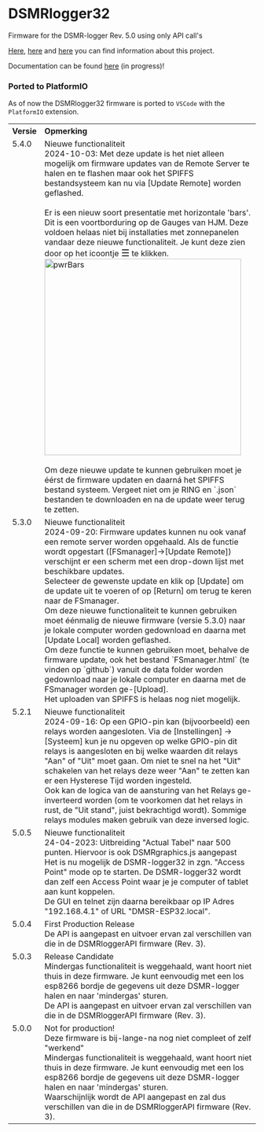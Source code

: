 # DSMRlogger32
Firmware for the DSMR-logger Rev. 5.0 using only API call's

[Here](https://willem.aandewiel.nl/index.php/2022/11/15/crisis-what-crisis/),
    [here](https://willem.aandewiel.nl/index.php/2019/04/09/dsmr-logger-v4-slimme-meter-uitlezer/) and
    [here](https://willem.aandewiel.nl/index.php/2020/02/28/restapis-zijn-hip-nieuwe-firmware-voor-de-dsmr-logger/)
          you can find information about this project.

Documentation can be found [here](https://mrwheel-docs.gitbook.io/dsmrlogger32/) (in progress)!

### Ported to PlatformIO
As of now the DSMRlogger32 firmware is ported to `VSCode` with the `PlatformIO` extension.
<p>

<table>
  <tr><th>Versie</th><th align="Left">Opmerking</th></tr>
  <tr>
    <td valign="top">5.4.0</td>
    <td>Nieuwe functionaliteit
        <br>2024-10-03: Met deze update is het niet alleen mogelijk om firmware updates
        van de Remote Server te halen en te flashen maar ook het SPIFFS bestandsysteem
        kan nu via [Update Remote] worden geflashed.<br><br>
        Er is een nieuw soort presentatie met horizontale 'bars'. Dit is een voortborduring
        op de Gauges van HJM. Deze voldoen helaas niet bij installaties met zonnepanelen
        vandaar deze nieuwe functionaliteit. Je kunt deze zien door op het icoontje
        <big>&#9776</big> te klikken.<br>
        <img src="https://github.com/user-attachments/assets/771a1c53-b6a2-42fd-8ff1-f9a5da964dea" alt="pwrBars" width="400">
        <br><br>
        Om deze nieuwe update te kunnen gebruiken moet je éérst de firmware updaten en
        daarná het SPIFFS bestand systeem. Vergeet niet om je RING en `.json` bestanden
        te downloaden en na de update weer terug te zetten.
    </td>
  </tr>
  <tr>
    <td valign="top">5.3.0</td>
    <td>Nieuwe functionaliteit
        <br>2024-09-20: Firmware updates kunnen nu ook vanaf een remote server worden
        opgehaald. Als de functie wordt opgestart ([FSmanager]->[Update Remote])
        verschijnt er een scherm met een drop-down lijst met beschikbare updates.<br>
        Selecteer de gewenste update en klik op [Update] om de update uit te voeren
        of op [Return] om terug te keren naar de FSmanager.<br>
        Om deze nieuwe functionaliteit te kunnen gebruiken moet éénmalig de nieuwe
        firmware (versie 5.3.0) naar je lokale computer worden gedownload en daarna
        met [Update Local] worden geflashed.<br>
        Om deze functie te kunnen gebruiken moet, behalve de firmware update, ook
        het bestand `FSmanager.html` (te vinden op `github`) vanuit de data folder 
        worden gedownload naar je lokale computer en daarna met de FSmanager worden
         ge-[Upload].<br>
        Het uploaden van SPIFFS is helaas nog niet mogelijk.
    </td>
  </tr>
  <tr>
    <td valign="top">5.2.1</td>
    <td>Nieuwe functionaliteit
        <br>2024-09-16: Op een GPIO-pin kan (bijvoorbeeld) een relays worden aangesloten.
        Via de [Instellingen] -> [Systeem] kun je nu opgeven op welke GPIO-pin
        dit relays is aangesloten en bij welke waarden dit relays "Aan" of "Uit" moet 
        gaan. Om niet te snel na het "Uit" schakelen van het relays deze weer "Aan" 
        te zetten kan er een Hysterese Tijd worden ingesteld.<br>
        Ook kan de logica van de aansturing van het Relays ge-inverteerd
        worden (om te voorkomen dat het relays in rust, de "Uit stand", juist
        bekrachtigd wordt). Sommige relays modules maken gebruik van deze 
        inversed logic.
    </td>
  </tr>
  <tr>
    <td valign="top">5.0.5</td>
    <td>Nieuwe functionaliteit
        <br>24-04-2023: Uitbreiding "Actual Tabel" naar 500 punten.
        Hiervoor is ook DSMRgraphics.js aangepast
        <br>Het is nu mogelijk de DSMR-logger32 in zgn. "Access Point"
        mode op te starten. De DSMR-logger32 wordt dan zelf een Access
        Point waar je je computer of tablet aan kunt koppelen.
        <br>De GUI en telnet zijn daarna bereikbaar op IP Adres "192.168.4.1" of
        URL "DMSR-ESP32.local".
    </td>
  </tr>
  <tr>
    <td valign="top">5.0.4</td>
    <td>First Production Release
        <br>De API is aangepast en uitvoer ervan zal verschillen van die in de 
        DSMRloggerAPI firmware (Rev. 3).
    </td>
  </tr>
  <tr>
    <td valign="top">5.0.3</td>
    <td>Release Candidate
        <br>Mindergas functionaliteit is weggehaald, want hoort niet thuis in deze firmware.
        Je kunt eenvoudig met een los esp8266 bordje de gegevens uit deze DSMR-logger halen en
        naar 'mindergas' sturen.
        <br>De API is aangepast en uitvoer ervan zal verschillen van die in de 
        DSMRloggerAPI firmware (Rev. 3).
    </td>
  </tr>
  <tr>
    <td valign="top">5.0.0</td>
    <td>Not for production!
        <br>Deze firmware is bij-lange-na nog niet compleet of zelf "werkend"
        <br>Mindergas functionaliteit is weggehaald, want hoort niet thuis in deze firmware.
        Je kunt eenvoudig met een los esp8266 bordje de gegevens uit deze DSMR-logger halen en
        naar 'mindergas' sturen.
        <br>Waarschijnlijk wordt de API aangepast en zal dus verschillen van die in de 
        DSMRloggerAPI firmware (Rev. 3).
    </td>
  </tr>
</table>
